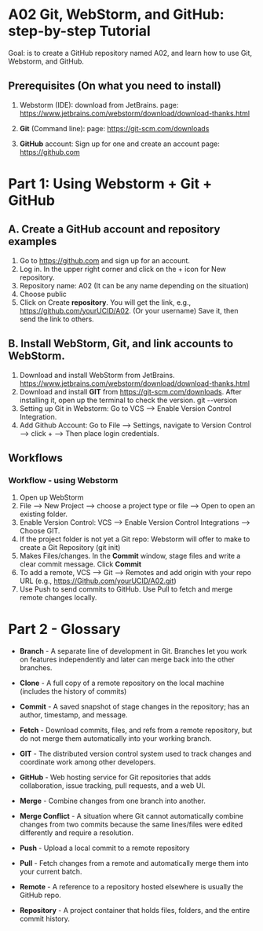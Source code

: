 # A02 Git, WebStorm, and GitHub: step-by-step Tutorial

Goal: is to create a GitHub repository named A02, and learn how to use Git, Webstorm, and GitHub.


## Prerequisites (On what you need to install)
1. Webstorm (IDE): download from JetBrains.
   page: https://www.jetbrains.com/webstorm/download/download-thanks.html 

2. **Git** (Command line): 
   page: https://git-scm.com/downloads

3. **GitHub** account: Sign up for one and create an account
   page: https://github.com


# Part 1: Using Webstorm + Git + GitHub

## A. Create a GitHub account and repository examples

1. Go to https://github.com and sign up for an account.
2. Log in. In the upper right corner and click on the + icon for New repository.
3. Repository name: A02 (It can be any name depending on the situation)
4. Choose public
5. Click on Create **repository**. You will get the link, e.g., https://github.com/yourUCID/A02. (Or your username) Save it, then send the link to others.

## B. Install WebStorm, Git, and link accounts to WebStorm.
1. Download and install WebStorm from JetBrains.
   https://www.jetbrains.com/webstorm/download/download-thanks.html
2. Download and install **GIT** from https://git-scm.com/downloads. After installing it, open up the terminal to check the version.
   git --version
4. Setting up Git in Webstorm: Go to VCS --> Enable Version Control Integration.
5. Add Github Account: Go to File --> Settings, navigate to Version Control --> click + --> Then place login credentials.


##  Workflows
### Workflow - using Webstorm
1. Open up WebStorm
2. File --> New Project --> choose a project type or file --> Open to open an existing folder.
3. Enable Version Control: VCS --> Enable Version Control Integrations --> Choose GIT.
4. If the project folder is not yet a Git repo: Webstorm will offer to make to create a Git Repository (git init)
5. Makes Files/changes. In the **Commit** window, stage files and write a clear commit message. Click **Commit**
6. To add a remote, VCS --> Git --> Remotes and add origin with your repo URL (e.g., https://Github.com/yourUCID/A02.git)
7. Use Push to send commits to GitHub. Use Pull to fetch and merge remote changes locally.


# Part 2 - Glossary

* **Branch** - A separate line of development in Git. Branches let you work on features independently and later can merge back into the other branches.

* **Clone** - A full copy of a remote repository on the local machine (includes the history of commits) 

* **Commit** - A saved snapshot of stage changes in the repository; has an author, timestamp, and message. 

* **Fetch** - Download commits, files, and refs from a remote repository, but do not merge them automatically into your working branch. 

* **GIT** - The distributed version control system used to track changes and coordinate work among other developers.

* **GitHub** - Web hosting service for Git repositories that adds collaboration, issue tracking, pull requests, and a web UI.

* **Merge** - Combine changes from one branch into another. 

* **Merge Conflict** - A situation where Git cannot automatically combine changes from two commits because the same lines/files were edited differently and require a resolution. 

* **Push** - Upload a local commit to a remote repository 

* **Pull** - Fetch changes from a remote and automatically merge them into your current batch. 

* **Remote** - A reference to a repository hosted elsewhere is usually the GitHub repo.

* **Repository** - A project container that holds files, folders, and the entire commit history. 


